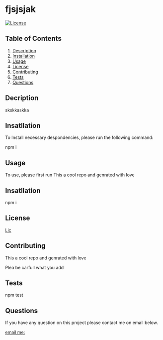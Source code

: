 # fjsjsjak
 [![License](https://img.shields.io/badge/License-Apache%202.0-blue.svg)](https://opensource.org/licenses/Apache-2.0)

 ## Table of Contents
 1. [Description](#description)
 1. [Installation](#installation)
 1. [Usage](#usage)
 1. [License](#license)
 1. [Contributing](#contributing)
 1. [Tests](#tests)
 1. [Questions](#questions)

 ## Decription

 skskkaskka


 ## Insatllation

 To Install necessary despondencies, please run the following command:

 npm i
 ## Usage

 To use, please first run This a cool repo and genrated with love



 ## Insatllation

 npm i



 ## License

 [Lic](https://opensource.org/licenses/Apache-2.0)

 ## Contributing

 This a cool repo and genrated with love

 Plea be carfull what you add

 ## Tests

 npm test


 ## Questions

If you have any question on this project please contact me on email below.

[email me:](mailto:eloy522752@gmail.com)


